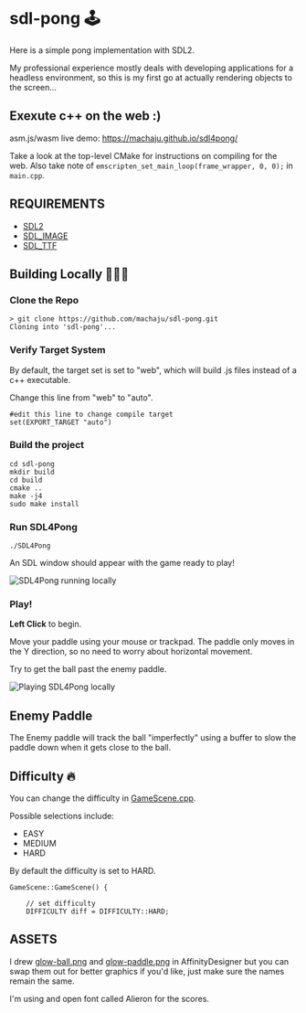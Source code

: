 # sdl-pong 🕹
Here is a simple pong implementation with SDL2. 

My professional experience mostly deals with developing applications for a headless environment, so this is my first go at actually rendering objects to the screen...  


## Exexute c++ on the web :) 
asm.js/wasm live demo: https://machaju.github.io/sdl4pong/

Take a look at the top-level CMake for instructions on compiling for the web. Also take note of  `emscripten_set_main_loop(frame_wrapper, 0, 0);` in `main.cpp`. 


## REQUIREMENTS

- [SDL2](https://www.libsdl.org/download-2.0.php)
- [SDL_IMAGE](https://www.libsdl.org/projects/SDL_image/)
- [SDL_TTF](https://www.libsdl.org/projects/SDL_ttf/)

## Building Locally 👷‍♀️🚧
### Clone the Repo
   
``` 
> git clone https://github.com/machaju/sdl-pong.git
Cloning into 'sdl-pong'...
```

### Verify Target System

By default, the target set  is set to "web", which will build .js files instead of a c++ executable.

Change this line from "web" to "auto". 
```
#edit this line to change compile target 
set(EXPORT_TARGET "auto")
```

### Build the project 
``` 
cd sdl-pong
mkdir build
cd build 
cmake ..
make -j4
sudo make install
```

### Run SDL4Pong
```./SDL4Pong```

An SDL window should appear with the game ready to play!  

![SDL4Pong running locally](/images/SDL4Pong-1.png "SDL4Pong")

### Play! 

**Left Click** to begin. 

Move your paddle using your mouse or trackpad. The paddle only moves in the Y direction, so no need to worry about horizontal movement. 

Try to get the ball past the enemy paddle. 

![Playing SDL4Pong locally](/images/SDL4Pong-2.png "SDL4PongPlaying")


## Enemy Paddle
The Enemy paddle will track the ball "imperfectly" using a buffer to slow the paddle down when it gets close to the ball. 

## Difficulty 🔥
You can change the difficulty in [GameScene.cpp](GameScene.cpp).

Possible selections include: 

- EASY
- MEDIUM
- HARD


By default the difficulty is set to HARD. 

```
GameScene::GameScene() {

    // set difficulty
    DIFFICULTY diff = DIFFICULTY::HARD;
```

## ASSETS
I drew [glow-ball.png](assets/glow-ball.png) and [glow-paddle.png](assets/glow-paddle.png) in AffinityDesigner but you can swap them out for better graphics if you'd like, just make sure the names remain the same. 

I'm using and open font called Alieron for the scores. 
